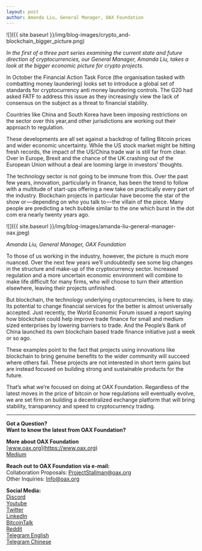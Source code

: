 ```yaml
---
layout: post
author: Amanda Liu, General Manager, OAX Foundation
---
```


![]({{ site.baseurl }}/img/blog-images/crypto_and-blockchain_bigger_picture.png)

_In the first of a three part series examining the current state and future direction of cryptocurrencies, our General Manager, Amanda Liu, takes a look at the bigger economic picture for crypto projects._

In October the Financial Action Task Force (the organisation tasked with combatting money laundering) looks set to introduce a global set of standards for cryptocurrency anti money laundering controls. The G20 had asked FATF to address this issue as they increasingly view the lack of consensus on the subject as a threat to financial stability.

Countries like China and South Korea have been imposing restrictions on the sector over this year,and other jurisdictions are working out their approach to regulation.

These developments are all set against a backdrop of falling Bitcoin prices and wider economic uncertainty. While the US stock market might be hitting fresh records, the impact of the US/China trade war is still far from clear. Over in Europe, Brexit and the chance of the UK crashing out of the European Union without a deal are looming large in investors’ thoughts.

The technology sector is not going to be immune from this. Over the past few years, innovation, particularly in finance, has been the trend to follow with a multitude of start-ups offering a new take on practically every part of the industry. Blockchain projects in particular have become the star of the show or — depending on who you talk to — the villain of the piece. Many people are predicting a tech bubble similar to the one which burst in the dot com era nearly twenty years ago.

![]({{ site.baseurl }}/img/blog-images/amanda-liu-general-manager-oax.jpeg)

_Amanda Liu, General Manager, OAX Foundation_

To those of us working in the industry, however, the picture is much more nuanced. Over the next few years we’ll undoubtedly see some big changes in the structure and make-up of the cryptocurrency sector. Increased regulation and a more uncertain economic environment will combine to make life difficult for many firms, who will choose to turn their attention elsewhere, leaving their projects unfinished.

But blockchain, the technology underlying cryptocurrencies, is here to stay. Its potential to change financial services for the better is almost universally accepted. Just recently, the World Economic Forum issued a report saying how blockchain could help improve trade finance for small and medium sized enterprises by lowering barriers to trade. And the People’s Bank of China launched its own blockchain based trade finance initiative just a week or so ago.

These examples point to the fact that projects using innovations like blockchain to bring genuine benefits to the wider community will succeed where others fail. These projects are not interested in short term gains but are instead focused on building strong and sustainable products for the future.

That’s what we’re focused on doing at OAX Foundation. Regardless of the latest moves in the price of bitcoin or how regulations will eventually evolve, we are set firm on building a decentralized exchange platform that will bring stability, transparency and speed to cryptocurrency trading.

---

**Got a Question?**  
**Want to know the latest from OAX Foundation?**  

**More about OAX Foundation**  
[www.oax.org](https://www.oax.org)  
[Medium](https://medium.com/@OAX_Foundation)  

**Reach out to OAX Foundation via e-mail:**  
Collaboration Proposals: [ProjectStallman@oax.org](mailto:ProjectStallman@oax.org)  
Other Inquiries: [Info@oax.org](mailto:Info@oax.org)  

**Social Media:**  
[Discord](https://discordapp.com/invite/ZH5YHkb)  
[Youtube](https://bit.ly/2Bvsk73)  
[Twitter](https://twitter.com/OAX_Foundation)  
[LinkedIn](https://www.linkedin.com/company/oax-foundation/)  
[BitcoinTalk](http://bitcointalk.org/index.php?topic=1943946)  
[Reddit](https://www.reddit.com/r/OpenANX/)  
[Telegram English](https://t.me/openanxteam)  
[Telegram Chinese](https://t.me/oax_cn)  